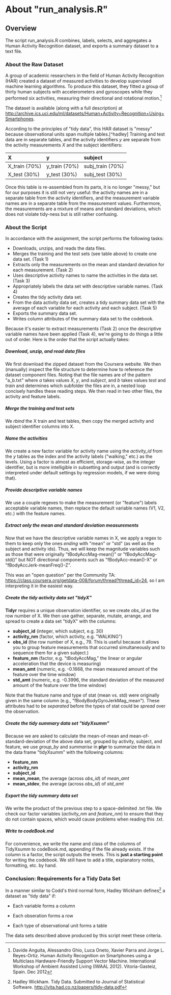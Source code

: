 # About "run_analysis.R"

## Overview

The script run_analysis.R combines, labels, selects, and aggregates a Human Activity Recognition dataset, and exports a summary dataset to a text file.

### About the Raw Dataset

A group of academic researchers in the field of Human Activity Recognition (HAR) created a dataset of measured activities to develop supervised machine learning algorithms.  To produce this dataset, they fitted a group of thirty human subjects with accelerometers and gyroscopes while they performed six activities, measuring their directional and rotational motion.[^har]  

The dataset is available (along with a full description) at <http://archive.ics.uci.edu/ml/datasets/Human+Activity+Recognition+Using+Smartphones>.

According to the principles of "tidy data", this HAR dataset is "messy" because observational units span multiple tables.[^hadley]  Training and test data are in separate tables, and the activity identifiers _y_ are separate from the activity measurements _X_ and the subject identifiers:   


  |     X         | y             | subject
  |:------------- | :------------ |:------------
  | X_train (70%) | y_train (70%) | subj_train (70%)
  | X_test (30%)  | y_test (30%)  | subj_test (30%)
  
Once this table is re-assembled from its parts, it is no longer "messy," but for our purposes it is still not very useful: the activity names are in a separate table from the activity identifiers, and the measurement variable names are in a separate table from the measurement values.  Furthermore, the measurements are a mixture of means and standard deviations, which does not violate tidy-ness but is still rather confusing.  

### About the Script

In accordance with the assignment, the script performs the following tasks:

* Downloads, unzips, and reads the data files.
* Merges the training and the test sets (see table above) to create one data set.  (Task 1)
* Extracts only the measurements on the mean and standard deviation for each measurement. (Task 2)
* Uses descriptive activity names to name the activities in the data set. (Task 3)
* Appropriately labels the data set with descriptive variable names. (Task 4)
* Creates the tidy activity data set.
* From the data activity data set, creates a tidy summary data set with the average of each variable for each activity and each subject. (Task 5)
* Exports the summary data set.
* Writes column attributes of the summary data set to the codebook.

Because it's easier to extract measurements (Task 2) once the descriptive variable names have been applied (Task 4), we're going to do things a little out of order.  Here is the order that the script actually takes:

##### Download, unzip, and read data files

We first download the zipped dataset from the Coursera website.  We then (manually) inspect the file structure to determine how to reference the dataset component files.  Noting that the file names are of the pattern "a_b.txt" where _a_ takes values _X_, _y_, and _subject_, and _b_ takes values _test_ and _train_ and determines which subfolder the files are in, a nested loop concisely handles these reading steps.  We then read in two other files, the activity and feature labels. 

##### Merge the training and test sets

We _rbind_ the X train and test tables, then copy the merged activity and subject identifier columns into X.

##### Name the activities

We create a new factor variable for activity name using the _activity_id_ from the _y_ tables as the index and the activity labels ("walking," etc.) as the levels.  Using a factor is almost as efficient, storage-wise, as the integer identifier, but is more intelligible in subsetting and output (and is correctly interpreted under default settings by regression models, if we were doing that).
  
##### Provide descriptive variable names

We use a couple regexes to make the measurement (or "feature") labels acceptable variable names, then replace the default variable names (V1, V2, etc.) with the feature names.

##### Extract only the mean and standard deviation measurements

Now that we have the descriptive variable names in X, we apply a regex to them to keep only the ones *ending* with "mean" or "std" (as well as the subject and activity ids).  Thus, we will keep the magnitude variables such as those that were originally "tBodyAccMag-mean()" or "fBodyAccMag-std()" but NOT directional components such as "fBodyAcc-mean()-X" or "fBodyAccJerk-meanFreq()-Z".  

This was an "open question" per the Community TA:
<https://class.coursera.org/getdata-008/forum/thread?thread_id=24>, so I am interpreting it in the easiest way.
   
##### Create the tidy activity data set "tidyX"

**Tidyr** requires a unique observation identifier, so we create _obs_id_ as the row number of X.  We then use gather, separate, mutate, arrange, and spread to create a data set "tidyX" with the columns:

* **subject_id** (integer, which subject, e.g. 30)
* **activity_nm** (factor, which activity, e.g. "WALKING")
* **obs_id** (the row number of X, e.g., 79.  This is useful because it allows you to group feature measurements that occurred simultaneously and to sequence them for a given subject.)
* **feature_nm** (factor, e.g. "tBodyAccMag," the linear or angular acceleration that the device is measuring)
* **mean_amt** (numeric, e.g. -0.1668, the mean measured amount of the feature over the time window)
* **std_amt** (numeric, e.g. -0.3996, the standard deviation of the measured amount of the feature over the time window)  

Note that the feature name and type of stat (mean vs. std) were originally given in the same column (e.g., "fBodyBodyGyroJerkMag_mean").  These attributes had to be _separated_ before the types of stat could be _spread_ over the observation.

##### Create the tidy summary data set "tidyXsumm"

Because we are asked to calculate the mean-of-mean and mean-of-standard-deviation of the above data set, grouped by activity, subject, and feature, we use _group_by_ and _summarise_ in **plyr** to summarize the data in the data frame "tidyXsumm" with the following columns:

* **feature_nm**
* **activity_nm**
* **subject_id**
* **mean_mean**, the average (across _obs_id_) of _mean_amt_
* **mean_stdev**, the average (across _obs_id_) of _std_amt_

##### Export the tidy summary data set

We write the product of the previous step to a space-delimited .txt file.  We check our factor variables (_activity_nm_ and _feature_nm_) to ensure that they do not contain spaces, which would cause problems when reading this .txt.

##### Write to codeBook.md

For convenience, we write the name and class of the columns of TidyXsumm to codeBook.md, appending if the file already exists.  If the column is a factor, the script outputs the levels.  This is **just a starting point** for writing the codebook.  We still have to add a title, explanatory notes, formatting, etc. by hand.
  
### Conclusion: Requirements for a Tidy Data Set

In a manner similar to Codd's third normal form, Hadley Wickham defines[^wic] a dataset as "tidy data" if:

* Each variable forms a column

* Each obseration forms a row

* Each type of observational unit forms a table

The data sets described above produced by this script meet these criteria.


[^har]: Davide Anguita, Alessandro Ghio, Luca Oneto, Xavier Parra and Jorge L. Reyes-Ortiz. Human Activity Recognition on Smartphones using a Multiclass Hardware-Friendly Support Vector Machine. International Workshop of Ambient Assisted Living (IWAAL 2012). Vitoria-Gasteiz, Spain. Dec 2012

[^wic]: Hadley Wickham.  Tidy Data.  Submitted to Journal of Statistical Software.  http://vita.had.co.nz/papers/tidy-data.pdf


